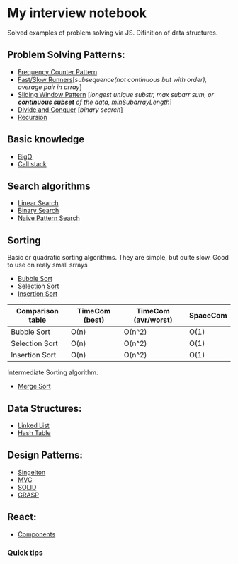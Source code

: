 # My interview notebook

Solved examples of problem solving via JS.
Difinition of data structures.

## Problem Solving Patterns:

<!-- * [Arrays](./array) -->
<!-- * [Numbers](.number/) -->
* [Frequency Counter Pattern](./psPatterns/fc)
* [Fast/Slow Runners](./psPatterns/fsRunners)[*subsequence(not continuous but with order), average pair in array*]
* [Sliding Window Pattern](./psPatterns/slidingWindow) [*longest unique substr, max subarr sum, or **continuous subset** of the data, minSubarrayLength*]
* [Divide and Conquer](./psPatterns/divideConquer) [*binary search*]
* [Recursion](./psPatterns/recursion)

## Basic knowledge
* [BigO](./basic/bigo)
* [Call stack](./basic/callStack)

## Search algorithms 
* [Linear Search](./searchAlgorithms/linearSearch)
* [Binary Search](./searchAlgorithms/binarySearch)
* [Naive Pattern Search](./searchAlgorithms/naivePatternSearch)

## Sorting 
Basic or quadratic sorting algorithms. They are simple, but quite slow. Good to use on realy small srrays
* [Bubble Sort](./sorting/bubbleSort)
* [Selection Sort](./sorting/selectionSort)
* [Insertion Sort](./sorting/insertionSort)

|Comparison table| TimeCom (best) | TimeCom (avr/worst) | SpaceCom |
|----------------|----------------|---------------------|----------|
| Bubble Sort    |     O(n)       |         O(n^2)      |   O(1)   |
| Selection Sort |     O(n)       |         O(n^2)      |   O(1)   |
| Insertion Sort |     O(n)       |         O(n^2)      |   O(1)   |

Intermediate Sorting algorithm.
* [Merge Sort](./sorting/mergeSort)

## Data Structures:

* [Linked List](./dataStructure/linkedList)
* [Hash Table](./dataStructure/hashTable)

## Design Patterns:

* [Singelton](./dp/singelton)
* [MVC](./dp/mvc)
* [SOLID](./dp/solid)
* [GRASP](./dp/grasp)

## React:

* [Components](./react)




### [Quick tips](./tips)
